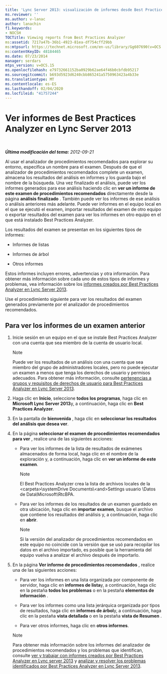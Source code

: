 ```yaml
---
title: 'Lync Server 2013: visualización de informes desde Best Practices Analyzer'
ms.reviewer: ''
ms.author: v-lanac
author: lanachin
f1.keywords:
- NOCSH
TOCTitle: Viewing reports from Best Practices Analyzer
ms:assetid: 7217a47b-36b1-4923-81ea-df754cff29bb
ms:mtpsurl: https://technet.microsoft.com/en-us/library/Gg607690(v=OCS.15)
ms:contentKeyID: 48184465
ms.date: 07/23/2014
manager: serdars
mtps_version: v=OCS.15
ms.openlocfilehash: e79732661152ba0929b62ae64f46b0cbfdb95217
ms.sourcegitcommit: b693d5923d6240cbb865241a5750963423a4b33e
ms.translationtype: MT
ms.contentlocale: es-ES
ms.lasthandoff: 02/04/2020
ms.locfileid: "41757244"
---
```

<div data-xmlns="http://www.w3.org/1999/xhtml">

<div class="topic" data-xmlns="http://www.w3.org/1999/xhtml" data-msxsl="urn:schemas-microsoft-com:xslt" data-cs="http://msdn.microsoft.com/en-us/">

<div data-asp="http://msdn2.microsoft.com/asp">

# <a name="viewing-reports-from-best-practices-analyzer-in-lync-server-2013"></a>Ver informes de Best Practices Analyzer en Lync Server 2013

</div>

<div id="mainSection">

<div id="mainBody">

<span> </span>

_**Última modificación del tema:** 2012-09-21_

Al usar el analizador de procedimientos recomendados para explorar su entorno, especifica un nombre para el examen. Después de que el analizador de procedimientos recomendados complete un examen, almacena los resultados del análisis en informes y los guarda bajo el nombre de la búsqueda. Una vez finalizado el análisis, puede ver los informes generados para ese análisis haciendo clic en **ver un informe de este examen de procedimientos recomendados** directamente desde la página **análisis finalizado** . También puede ver los informes de ese análisis o análisis anteriores más adelante. Puede ver informes en el equipo local en el que se ejecutó el examen, importar resultados del examen de otro equipo o exportar resultados del examen para ver los informes en otro equipo en el que está instalado Best Practices Analyzer.

Los resultados del examen se presentan en los siguientes tipos de informes:

  - Informes de listas

  - Informes de árbol

  - Otros informes

Estos informes incluyen errores, advertencias y otra información. Para obtener más información sobre cada uno de estos tipos de informes y problemas, vea información sobre los [informes creados por Best Practices Analyzer en Lync Server 2013](lync-server-2013-understanding-reports-created-by-best-practices-analyzer.md).

Use el procedimiento siguiente para ver los resultados del examen generados previamente por el analizador de procedimientos recomendados.

<div>

## <a name="to-view-reports-from-a-previous-scan"></a>Para ver los informes de un examen anterior

1.  Inicie sesión en un equipo en el que se instale Best Practices Analyzer con una cuenta que sea miembro de la cuenta de usuario local.
    
    > [!NOTE]  
    > Puede ver los resultados de un análisis con una cuenta que sea miembro del grupo de administradores locales, pero no puede ejecutar un examen a menos que tenga los derechos de usuario y permisos adecuados. Para obtener más información, consulte <A href="lync-server-2013-group-memberships-and-user-rights-requirements-for-best-practices-analyzer.md">pertenencias a grupos y requisitos de derechos de usuario para Best Practices Analyzer en Lync Server 2013</A>.

2.  Haga clic en **Inicio**, seleccione **todos los programas**, haga clic en **Microsoft Lync Server 2013**y, a continuación, haga clic en **Best Practices Analyzer**.

3.  En la pantalla de **bienvenida** , haga clic en **seleccionar los resultados del análisis que desea ver**.

4.  En la página **seleccionar el examen de procedimientos recomendados para ver** , realice una de las siguientes acciones:
    
      - Para ver los informes de la lista de resultados de exámenes almacenados de forma local, haga clic en el nombre de la exploración y, a continuación, haga clic en **ver un informe de este examen**.
        
        > [!NOTE]  
        > El Best Practices Analyzer crea la lista de archivos locales de la &lt;carpeta&gt;\\systemDrive Documents\\&lt;and&gt;Settings usuario \Datos de Data\Microsoft\RtcBPA.
    
      - Para ver los informes de los resultados de un examen guardado en otra ubicación, haga clic en **importar examen**, busque el archivo que contiene los resultados del análisis y, a continuación, haga clic en **abrir**.
        
        > [!NOTE]  
        > Si la versión del analizador de procedimientos recomendados en este equipo no coincide con la versión que se usó para recopilar los datos en el archivo importado, es posible que la herramienta del equipo vuelva a analizar el archivo después de importarlo.

5.  En la página **Ver informe de procedimientos recomendados** , realice una de las siguientes acciones:
    
      - Para ver los informes en una lista organizada por componente de servidor, haga clic en **informes de lista**y, a continuación, haga clic en la pestaña **todos los problemas** o en la pestaña **elementos de información** .
    
      - Para ver los informes como una lista jerárquica organizada por tipos de resultados, haga clic en **informes de árbol**y, a continuación, haga clic en la pestaña **vista detallada** o en la pestaña **vista de Resumen** .
    
      - Para ver otros informes, haga clic en **otros informes**.
    
    > [!NOTE]  
    > Para obtener más información sobre los informes del analizador de procedimientos recomendados y los problemas que identifican, consulte <A href="lync-server-2013-viewing-and-working-with-reports-created-by-best-practices-analyzer.md">ver y trabajar con informes creados por Best Practices Analyzer en Lync server 2013</A> y <A href="lync-server-2013-analyzing-and-resolving-issues-identified-by-best-practices-analyzer.md">analizar y resolver los problemas identificados por Best Practices Analyzer en Lync Server 2013</A>.

</div>

</div>

</div>

</div>

</div>

